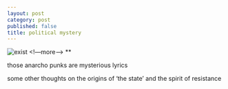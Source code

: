 ```yaml
---
layout: post
category: post
published: false
title: political mystery
---
```

![exist](/media/anti.jpeg)
<!—more—>
<span class=‘date’ style=‘float:right;’>**</span>  
  
  
  
those anarcho punks are mysterious lyrics

some other thoughts on the origins of ‘the state’ and the spirit of resistance